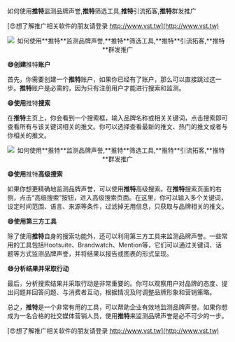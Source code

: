 如何使用**推特**监测品牌声誉,**推特**筛选工具,**推特**引流拓客,**推特**群发推广

[😍想了解推广相关软件的朋友请登录 http://www.vst.tw](http://www.vst.tw)

 <center><img src="https://vst.tw/MP4/tuiguang/png/2.png" alt="如何使用**推特**监测品牌声誉,**推特**筛选工具,**推特**引流拓客,**推特**群发推广"></center>

**😄创建**推特**账户**

首先，你需要创建一个**推特**账户，如果你已经有了账户，那么可以直接跳过这一步。**推特**账户是必需的，因为只有注册用户才能进行搜索和监测。

**😄使用**推特**搜索**

在**推特**主页上，你会看到一个搜索框，输入品牌名称或相关关键词，点击搜索即可查看所有与该关键词相关的推文。你可以选择查看最新的推文、热门的推文或者与你相关的推文。

 <center><img src="https://vst.tw/MP4/tuiguang/png/0.png" alt="如何使用**推特**监测品牌声誉,**推特**筛选工具,**推特**引流拓客,**推特**群发推广"></center>

**😄使用**推特**高级搜索**

如果你想更精确地监测品牌声誉，可以使用**推特**高级搜索。在**推特**搜索页面的右侧，点击“高级搜索”按钮，进入高级搜索页面。在这里，你可以输入多个关键词，设定时间范围、语言、来源等条件，过滤掉无用信息，只获取与品牌相关的推文。

**😄使用第三方工具**

除了使用**推特**自身的搜索功能外，还可以利用第三方工具来监测品牌声誉。一些常用的工具包括Hootsuite、Brandwatch、Mention等，它们可以通过关键词、话题等方式监测品牌声誉，并将结果以报告或图表的形式呈现。

**😄分析结果并采取行动**

最后，分析搜索结果并采取行动是非常重要的。你可以观察用户对品牌的态度、提出问题并回答问题、与消费者互动，根据情况及时调整品牌形象和营销策略。

总之，**推特**是一个非常有用的工具，可以帮助企业有效地监测品牌声誉。如果你想成为一名合格的社交媒体营销人员，使用**推特**来监测品牌声誉是必不可少的一步。

[😍想了解推广相关软件的朋友请登录 http://www.vst.tw](http://www.vst.tw)



